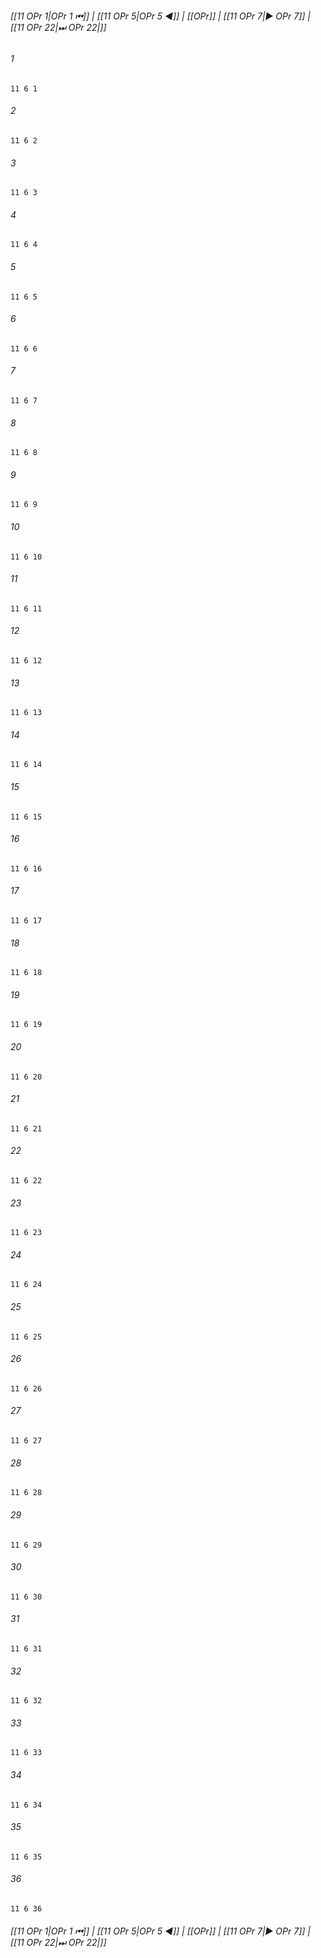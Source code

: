 
###### [[11 OPr 1|OPr 1 ⏮]] | [[11 OPr 5|OPr 5 ◀]] | [[OPr]] | [[11 OPr 7|▶ OPr 7]] | [[11 OPr 22|⏭ OPr 22|]]

###### 1
``` verse
11 6 1 
```
###### 2
``` verse
11 6 2 
```
###### 3
``` verse
11 6 3 
```
###### 4
``` verse
11 6 4 
```
###### 5
``` verse
11 6 5 
```
###### 6
``` verse
11 6 6 
```
###### 7
``` verse
11 6 7 
```
###### 8
``` verse
11 6 8 
```
###### 9
``` verse
11 6 9 
```
###### 10
``` verse
11 6 10 
```
###### 11
``` verse
11 6 11 
```
###### 12
``` verse
11 6 12 
```
###### 13
``` verse
11 6 13 
```
###### 14
``` verse
11 6 14 
```
###### 15
``` verse
11 6 15 
```
###### 16
``` verse
11 6 16 
```
###### 17
``` verse
11 6 17 
```
###### 18
``` verse
11 6 18 
```
###### 19
``` verse
11 6 19 
```
###### 20
``` verse
11 6 20 
```
###### 21
``` verse
11 6 21 
```
###### 22
``` verse
11 6 22 
```
###### 23
``` verse
11 6 23 
```
###### 24
``` verse
11 6 24 
```
###### 25
``` verse
11 6 25 
```
###### 26
``` verse
11 6 26 
```
###### 27
``` verse
11 6 27 
```
###### 28
``` verse
11 6 28 
```
###### 29
``` verse
11 6 29 
```
###### 30
``` verse
11 6 30 
```
###### 31
``` verse
11 6 31 
```
###### 32
``` verse
11 6 32 
```
###### 33
``` verse
11 6 33 
```
###### 34
``` verse
11 6 34 
```
###### 35
``` verse
11 6 35 
```
###### 36
``` verse
11 6 36 
```

###### [[11 OPr 1|OPr 1 ⏮]] | [[11 OPr 5|OPr 5 ◀]] | [[OPr]] | [[11 OPr 7|▶ OPr 7]] | [[11 OPr 22|⏭ OPr 22|]]

